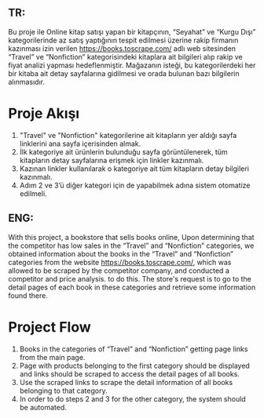 ## TR:
Bu proje ile Online kitap satışı yapan bir kitapçının, “Seyahat” ve “Kurgu Dışı” kategorilerinde az satış yaptığının tespit edilmesi üzerine rakip firmanın kazınması izin verilen https://books.toscrape.com/ 
adlı web sitesinden “Travel” ve “Nonfiction” kategorisindeki kitaplara ait bilgileri alıp rakip ve fiyat analizi yapması hedeflenmiştir.
Mağazanın isteği, bu kategorilerdeki her bir kitaba ait detay sayfalarına gidilmesi ve orada bulunan bazı bilgilerin alınmasıdır.
# Proje Akışı
1. "Travel" ve "Nonfiction" kategorilerine ait kitapların yer aldığı sayfa linklerini ana sayfa içerisinden almak.
2. İlk kategoriye ait ürünlerin bulunduğu sayfa görüntülenerek, tüm kitapların detay sayfalarına erişmek için linkler kazınmalı.
3. Kazınan linkler kullanılarak o kategoriye ait tüm kitapların detay bilgileri kazınmalı.
4. Adım 2 ve 3’ü diğer kategori için de yapabilmek adına sistem otomatize edilmeli.

## ENG:
With this project, a bookstore that sells books online, Upon determining that the competitor has low sales in the “Travel” and “Nonfiction” categories, we obtained information about the books
in the “Travel” and “Nonfiction” categories from the website https://books.toscrape.com/, which was allowed to be scraped by the competitor company, and conducted a competitor and price analysis.
to do this.
The store's request is to go to the detail pages of each book in these categories and retrieve some information found there.
# Project Flow
1. Books in the categories of “Travel” and “Nonfiction” getting page links from the main page.
2. Page with products belonging to the first category should be displayed and links should be scraped to access the detail pages of all books.
3. Use the scraped links to scrape the detail information of all books belonging to that category.
4. In order to do steps 2 and 3 for the other category, the system should be automated.
